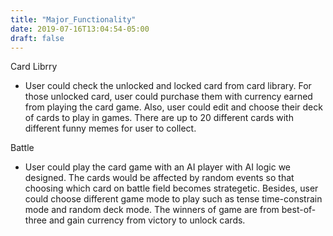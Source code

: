 ```yaml
---
title: "Major_Functionality"
date: 2019-07-16T13:04:54-05:00
draft: false
---
```


Card Librry
- User could check the unlocked and locked card from card library. For those unlocked card, user could purchase them with currency earned from playing the card game. Also, user could edit and choose their deck of cards to play in games. There are up to 20 different cards with different funny memes for user to collect.

Battle
- User could play the card game with an AI player with AI logic we designed. The cards would be affected by random events so that choosing which card on battle field becomes strategetic. Besides, user could choose different game mode to play such as tense time-constrain mode and random deck mode. The winners of game are from best-of-three and gain currency from victory to unlock cards.

